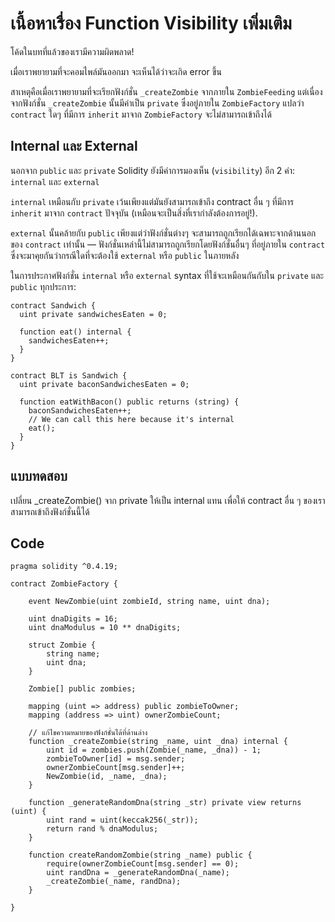 # เนื้อหาเรื่อง Function Visibility เพิ่มเติม

โค้ดในบทที่แล้วของเรามีความผิดพลาด!

เมื่อเราพยายามที่จะคอมไพล์มันออกมา จะเห็นได้ว่าจะเกิด error ขึ้น

สาเหตุคือเมื่อเราพยายามที่จะเรียกฟังก์ชั่น `_createZombie` จากภายใน `ZombieFeeding` แต่เนื่องจากฟังก์ชั่น `_createZombie` นั้นมีค่าเป็น `private` ซึ่งอยู่ภายใน `ZombieFactory` แปลว่า `contract` ใดๆ ที่มีการ `inherit` มาจาก `ZombieFactory` จะไม่สามารถเข้าถึงได้

## Internal และ External
นอกจาก `public` และ `private` Solidity ยังมีค่าการมองเห็น (`visibility`) อีก 2 ค่า: `internal` และ `external`

`internal` เหมือนกับ `private` เว้นเพียงแต่มันยังสามารถเข้าถึง contract อื่น ๆ ที่มีการ `inherit` มาจาก `contract` ปัจจุบัน (เหมือนจะเป็นสิ่งที่เรากำลังต้องการอยู่!).

`external` นั้นคล้ายกับ `public` เพียงแต่ว่าฟังก์ชั่นต่างๆ จะสามารถถูกเรียกได้เฉพาะจากด้านนอกของ `contract` เท่านั้น — ฟังก์ชั่นเหล่านี้ไม่สามารถถูกเรียกโดยฟังก์ชั่นอื่นๆ ที่อยู่ภายใน `contract` ซึ่งจะมาคุยกันว่ากรณีใดที่จะต้องใช้ `external` หรือ `public` ในภายหลัง

ในการประกาศฟังก์ชั่น `internal` หรือ `external` syntax ที่ใช้จะเหมือนกันกับใน `private` และ `public` ทุกประการ:

```
contract Sandwich {
  uint private sandwichesEaten = 0;

  function eat() internal {
    sandwichesEaten++;
  }
}

contract BLT is Sandwich {
  uint private baconSandwichesEaten = 0;

  function eatWithBacon() public returns (string) {
    baconSandwichesEaten++;
    // We can call this here because it's internal
    eat();
  }
}
```

## แบบทดสอบ

เปลี่ยน _createZombie() จาก private ให้เป็น internal แทน เพื่อให้ contract อื่น ๆ ของเราสามารถเข้าถึงฟังก์ชั่นนี้ได้

## Code
```
pragma solidity ^0.4.19;

contract ZombieFactory {

    event NewZombie(uint zombieId, string name, uint dna);

    uint dnaDigits = 16;
    uint dnaModulus = 10 ** dnaDigits;

    struct Zombie {
        string name;
        uint dna;
    }

    Zombie[] public zombies;

    mapping (uint => address) public zombieToOwner;
    mapping (address => uint) ownerZombieCount;

    // แก้ไขความหมายของฟังก์ชั่นได้ที่ด้านล่าง
    function _createZombie(string _name, uint _dna) internal {
        uint id = zombies.push(Zombie(_name, _dna)) - 1;
        zombieToOwner[id] = msg.sender;
        ownerZombieCount[msg.sender]++;
        NewZombie(id, _name, _dna);
    }

    function _generateRandomDna(string _str) private view returns (uint) {
        uint rand = uint(keccak256(_str));
        return rand % dnaModulus;
    }

    function createRandomZombie(string _name) public {
        require(ownerZombieCount[msg.sender] == 0);
        uint randDna = _generateRandomDna(_name);
        _createZombie(_name, randDna);
    }

}
```